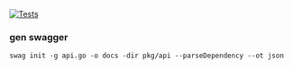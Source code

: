 <a href="https://github.com/SENERGY-Platform/connection-check-v2/actions/workflows/tests.yml" rel="nofollow">
    <img src="https://github.com/SENERGY-Platform/connection-check-v2/actions/workflows/tests.yml/badge.svg?branch=main" alt="Tests" />
</a>

### gen swagger

    swag init -g api.go -o docs -dir pkg/api --parseDependency --ot json